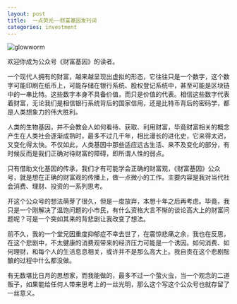 ```yaml
---
layout: post
title:  一点荧光——财富基因发刊词
categories: investment
---
```


![glowworm](https://i.imgur.com/PHrHxGq.jpg)

欢迎你成为公众号《财富基因》的读者。

一个现代人拥有的财富，越来越呈现出虚拟的形态，它往往只是一个数字，这个数字可能印刷在纸币上，可能存储在银行系统、股权登记系统中，甚至可能是区块链中的一串比特。这些数字本身不具备价值，而只是价值的代表。相信这些数字代表着财富，无论我们是相信银行系统背后的国家信用，还是比特币背后的密码学，都是人类想象力的伟大胜利。

人类的生物基因，并不会教会人如何看待、获取、利用财富，毕竟财富相关的概念产生在人类社会逐渐成熟时，最多不过几千年，相比漫长的进化史，它来得太迟，又变化得太快。不仅如此，人类基因中那些适应远古生活、来不及变化的部分，有时候反而是我们正确对待财富的障碍，即所谓人性的弱点。

只有借助文化基因的传承，我们才有可能学会正确的财富观，《财富基因》公众号，就是想在正确的财富观的传播上，做一点微小的工作。主要内容是我对当代社会消费、理财、投资的一系列思考。

开这个公众号的想法萌芽了很久，但是一度放弃，本想十年之后再考虑。毕竟，我只是一个刚解决了温饱问题的小市民，有什么资格大言不惭的谈论高大上的财富问题呢？可是一个突如其来的背悲剧让我改变了想法。

前不久，我的一个堂兄因重度抑郁症不幸去世了，在震惊悲痛之余，我也在反思，在这个悲剧中，不太健康的消费观带来的经济压力可能是一个诱因。如何消费、如何理财，和每个人的生活息息相关，或许并不是那么高大上。我自责在这个悲剧酝酿的过程中什么都没做。

有无数堪比日月的思想家，而我能做的，最多不过一个萤火虫，当一个观念的二道贩子，如果能给任何人带来思考上的一丝光明，那么这个写这个公众号也就存留了一丝意义。